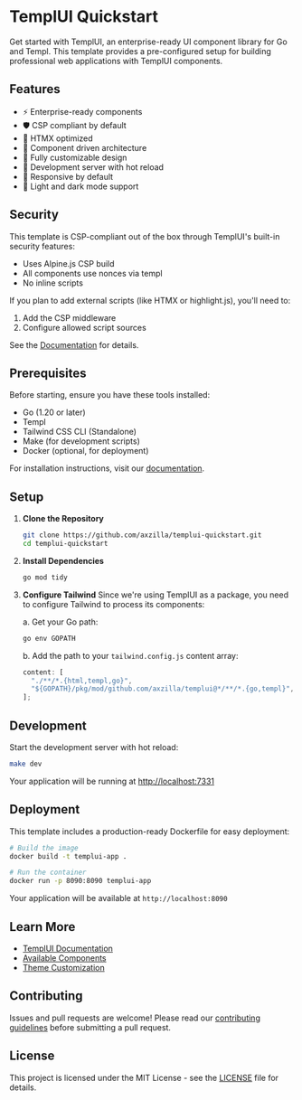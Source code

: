 # TemplUI Quickstart

Get started with TemplUI, an enterprise-ready UI component library for Go and Templ. This template provides a pre-configured setup for building professional web applications with TemplUI components.

## Features

- ⚡️ Enterprise-ready components
- 🛡️ CSP compliant by default
- 🔄 HTMX optimized
- 🧩 Component driven architecture
- 🎨 Fully customizable design
- 🚀 Development server with hot reload
- 📱 Responsive by default
- 🌙 Light and dark mode support

## Security

This template is CSP-compliant out of the box through TemplUI's built-in security features:

- Uses Alpine.js CSP build
- All components use nonces via templ
- No inline scripts

If you plan to add external scripts (like HTMX or highlight.js), you'll need to:

1. Add the CSP middleware
2. Configure allowed script sources

See the [Documentation](https://templui.io/docs/how-to-use) for details.

## Prerequisites

Before starting, ensure you have these tools installed:

- Go (1.20 or later)
- Templ
- Tailwind CSS CLI (Standalone)
- Make (for development scripts)
- Docker (optional, for deployment)

For installation instructions, visit our [documentation](https://templui.io/docs/how-to-use#requirements).

## Setup

1. **Clone the Repository**

   ```bash
   git clone https://github.com/axzilla/templui-quickstart.git
   cd templui-quickstart
   ```

2. **Install Dependencies**

   ```bash
   go mod tidy
   ```

3. **Configure Tailwind**
   Since we're using TemplUI as a package, you need to configure Tailwind to process its components:

   a. Get your Go path:

   ```bash
   go env GOPATH
   ```

   b. Add the path to your `tailwind.config.js` content array:

   ```js
   content: [
     "./**/*.{html,templ,go}",
     "${GOPATH}/pkg/mod/github.com/axzilla/templui@*/**/*.{go,templ}", // Replace ${GOPATH} with your actual Go path
   ];
   ```

## Development

Start the development server with hot reload:

```bash
make dev
```

Your application will be running at [http://localhost:7331](http://localhost:7331)

## Deployment

This template includes a production-ready Dockerfile for easy deployment:

```bash
# Build the image
docker build -t templui-app .

# Run the container
docker run -p 8090:8090 templui-app
```

Your application will be available at `http://localhost:8090`

## Learn More

- [TemplUI Documentation](https://templui.io/docs/how-to-use)
- [Available Components](https://templui.io/docs/components)
- [Theme Customization](https://templui.io/docs/themes)

## Contributing

Issues and pull requests are welcome! Please read our [contributing guidelines](https://github.com/axzilla/templui/blob/main/CONTRIBUTING.md) before submitting a pull request.

## License

This project is licensed under the MIT License - see the [LICENSE](LICENSE) file for details.
